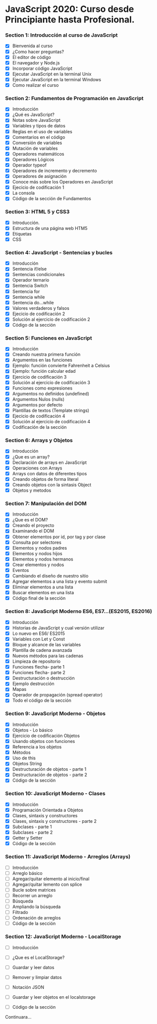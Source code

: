 # JavaScript 2020: Curso desde Principiante hasta Profesional.

### Section 1: Introducción al curso de JavaScript

- [x] Bienvenida al curso
- [x] ¿Como hacer preguntas?
- [x] El editor de código
- [x] El navegador y Node.js
- [x] Incorporar código JavaScript
- [x] Ejecutar JavaScript en la terminal Unix
- [x] Ejecutar JavaScript en la terminal Windows
- [x] Como realizar el curso

### Section 2: Fundamentos de Programación en JavaScript

- [x] Introducción
- [x] ¿Qué es JavaScript?
- [x] Notas sobre JavaScript
- [x] Variables y tipos de datos
- [x] Reglas en el uso de variables
- [x] Comentarios en el código
- [x] Conversión de variables
- [x] Mutación de variables
- [x] Operadores matemáticos
- [x] Operadores Lógicos
- [x] Operador typeof
- [x] Operadores de incremento y decremento
- [x] Operadores de asignación
- [x] Conoce más sobre los Operadores en JavaScript
- [x] Ejecicio de codificación 1
- [x] La consola
- [x] Código de la sección de Fundamentos

### Section 3: HTML 5 y CSS3

- [x] Introducción.
- [x] Estructura de una página web HTM5
- [x] Etiquetas
- [x] CSS

### Section 4: JavaScript - Sentencias y bucles

- [x] Introducción
- [x] Sentencia if/else
- [x] Sentencias condicionales
- [x] Operador ternario
- [x] Sentencia Switch
- [x] Sentencia for
- [x] Sentencia while
- [x] Sentencia do...while
- [x] Valores verdaderos y falsos
- [x] Ejecicio de codificación 2
- [x] Solución al ejercicio de codificación 2
- [x] Código de la sección

### Section 5: Funciones en JavaScript

- [x] Introducción
- [x] Creando nuestra primera función
- [x] Argumentos en las funciones
- [x] Ejemplo: función convierte Fahrenheit a Celsius
- [x] Ejemplo: función calcular edad
- [x] Ejercicio de codificación 3
- [x] Solución al ejercicio de codificación 3
- [x] Funciones como expresiones
- [x] Argumentos no definidos (undefined)
- [x] Argumentos Nulos (nulls)
- [x] Argumentos por defecto
- [x] Plantillas de textos (Template strings)
- [x] Ejecicio de codificación 4
- [x] Solución al ejercicio de codificación 4
- [x] Codificación de la sección

### Section 6: Arrays y Objetos

- [x] Introducción
- [x] ¿Que es un array?
- [x] Declaración de arrays en JavaScript
- [x] Operaciones con Arrays
- [x] Arrays con datos de diferentes tipos
- [x] Creando objetos de forma literal
- [x] Creando objetos con la sintasis Object
- [x] Objetos y metodos

### Section 7: Manipulación del DOM

- [x] Introducción
- [x] ¿Que es el DOM?
- [x] Creando el proyecto
- [x] Examinando el DOM
- [x] Obtener elementos por id, por tag y por clase
- [x] Consulta por selectores
- [x] Elementos y nodos padres
- [x] Elementos y nodos hijos
- [x] Elementos y nodos hermanos
- [x] Crear elementos y nodos
- [x] Eventos
- [x] Cambiando el diseño de nuestro sitio
- [x] Agregar elementos a una lista y evento submit
- [x] Eliminar elementos a una lista
- [x] Buscar elementos en una lista
- [x] Código final de la sección

### Section 8: JavaScript Moderno ES6, ES7...(ES2015, ES2016)

- [x] Introducción
- [x] Historias de JavaScript y  cual versión utilizar
- [x] Lo nuevo en ES6/ ES2015
- [x] Variables con Let y Const
- [x] Bloque y alcance de las variables
- [x] Plantilla de cadena avanzada
- [x] Nuevos métodos para las cadenas
- [x] Limpieza de repositorio
- [x] Funciones flecha- parte 1
- [x] Funciones flecha- parte 2
- [x] Destructuración o destrucción
- [x] Ejemplo destrucción
- [x] Mapas
- [x] Operador de propagación (spread operator)
- [x] Todo el código de la sección

### Section 9: JavaScript Moderno - Objetos

- [x] Introducción
- [x] Objetos - Lo básico
- [x] Ejercicio de codificación Objetos
- [x] Usando objetos con funciones
- [x] Referencia a los objetos
- [x] Métodos
- [x] Uso de this
- [x] Objetos String
- [x] Destructuración de objetos - parte 1
- [x] Destructuración de objetos - parte 2
- [x] Código de la sección

### Section 10: JavaScript Moderno - Clases

- [x] Introducción
- [x] Programación Orientada a Objetos
- [x] Clases, sintaxis y constructores
- [x] Clases, sintaxis y constructores - parte 2
- [x] Subclases - parte 1
- [x] Subclases - parte 2
- [x] Getter y Setter
- [x] Código de la sección

### Section 11: JavaScript Moderno - Arreglos (Arrays)

- [ ] Introducción
- [ ] Arreglo básico
- [ ] Agregar/quitar elemento al inicio/final
- [ ] Agregar/quitar lemento con splice
- [ ] Bucle sobre matrices
- [ ] Recorrer un arreglo
- [ ] Búsqueda
- [ ] Ampliando la búsqueda
- [ ] Filtrado
- [ ] Ordenación de arreglos
- [ ] Código de la sección

### Section 12: JavaScript Moderno - LocalStorage

- [ ] Introducción
- [ ] ¿Que es el LocalStorage?
- [ ] Guardar y leer datos
- [ ] Remover y limpiar datos
- [ ] Notación JSON
- [ ] Guardar y leer objetos en el localstorage
- [ ] Código de la sección




Continuara...
